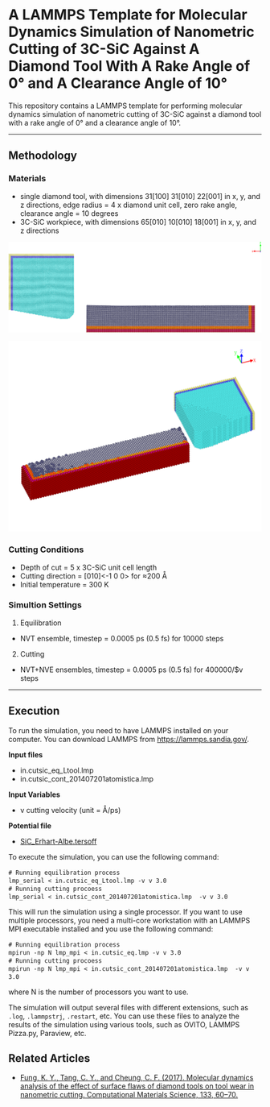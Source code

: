 # A LAMMPS Template for Molecular Dynamics Simulation of Nanometric Cutting of 3C-SiC Against A Diamond Tool With A Rake Angle of 0° and A Clearance Angle of 10°

This repository contains a LAMMPS template for performing molecular dynamics simulation of nanometric cutting of 3C-SiC against a diamond tool with a rake angle of 0° and a clearance angle of 10°.

---

## Methodology
 
### Materials
 - single diamond tool,	with dimensions 31[100] 31[010] 22[001] in x, y, and z directions, edge radius = 4 x diamond unit cell, zero rake angle, clearance angle = 10 degrees
 - 3C-SiC workpiece,	with dimensions 65[010] 10[010] 18[001] in x, y, and z directions
 
 ![Front view of the nanometric cuttong model](front_view.png)

 ![Isometric view of the nanometric cuttong model](isometric_view.png)
 
### Cutting Conditions
 - Depth of cut = 5 x 3C-SiC unit cell length
 - Cutting direction = [010]<-1 0 0> for ≈200 Å
 - Initial temperature = 300 K
 
### Simultion Settings
 1. Equilibration
 - NVT ensemble, timestep = 0.0005 ps 	(0.5 fs) for 10000 steps
 2. Cutting
 - NVT+NVE ensembles, timestep = 0.0005 ps (0.5 fs) for 400000/$v steps
 
---

## Execution

To run the simulation, you need to have LAMMPS installed on your computer. You can download LAMMPS from https://lammps.sandia.gov/.

**Input files**
 - in.cutsic_eq_Ltool.lmp
 - in.cutsic_cont_201407201atomistica.lmp
 
 **Input Variables**
 - v		cutting velocity (unit = Å/ps)

 **Potential file**
 - [SiC_Erhart-Albe.tersoff](https://www.ctcms.nist.gov/potentials/entry/2005--Erhart-P-Albe-K--Si-C-I/)
 
 
To execute the simulation, you can use the following command:

```shell
# Running equilibration process
lmp_serial < in.cutsic_eq_Ltool.lmp -v v 3.0
# Running cutting procoess
lmp_serial < in.cutsic_cont_201407201atomistica.lmp  -v v 3.0
```

This will run the simulation using a single processor. If you want to use multiple processors, you need a multi-core workstation with an LAMMPS MPI executable installed and you use the following command:

```shell
# Running equilibration process
mpirun -np N lmp_mpi < in.cutsic_eq.lmp -v v 3.0
# Running cutting procoess
mpirun -np N lmp_mpi < in.cutsic_cont_201407201atomistica.lmp  -v v 3.0
```

where N is the number of processors you want to use.

The simulation will output several files with different extensions, such as `.log`, `.lammpstrj`, `.restart`, etc. You can use these files to analyze the results of the simulation using various tools, such as OVITO, LAMMPS Pizza.py, Paraview, etc.
 
## Related Articles

- [Fung, K. Y., Tang, C. Y., and Cheung, C. F. (2017). Molecular dynamics analysis of the effect of surface flaws of diamond tools on tool wear in nanometric cutting. Computational Materials Science, 133, 60–70.](http://www.sciencedirect.com/science/article/pii/S0927025617301180)
